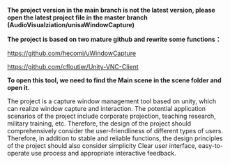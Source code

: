 **The project version in the **main** branch is not the latest version, please open the latest project file in the **master** branch **(AudioVisualziation/unisaWindowCapture)****

**The project is based on two mature github and rewrite some functions：**

https://github.com/hecomi/uWindowCapture

https://github.com/cfloutier/Unity-VNC-Client


**To open this tool, we need to find the Main scene in the scene folder and open it.**


The project is a capture window management tool based on unity, which can realize window capture and interaction. The potential application scenarios of the project include corporate projection, teaching research, military training, etc. Therefore, the design of the project should comprehensively consider the user-friendliness of different types of users. Therefore, in addition to stable and reliable functions, the design principles of the project should also consider simplicity Clear user interface, easy-to-operate use process and appropriate interactive feedback.
